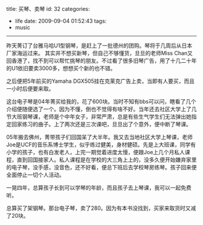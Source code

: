 title: 买琴、卖琴
id: 32
categories:
  - life
date: 2009-09-04 01:52:43
tags:
  - music
---

昨天菁订了台雅马哈U1型钢琴，是赶上了一批德州的团购。琴将于几周后从日本厂家海运过来。
其实并不想买新琴，但自己不够懂货，旦旦的老师Miss Chan又回香港了，找不到可以帮忙挑琴的朋友。不过看了很多旧琴广告，用了十几二十年的U1依旧要卖3000多，想想买个新的也不错。

之后便把5年前买的Yamaha DGX505挂在克莱克广告上卖，当即有人要买，而且一小时后便要来取。

这台电子琴是04年菁买给我的，花了600块。当时不知有bbs可以问，瞎看了几个介绍便随便选了一个。因为不懂，倒也不觉得有啥不好。当年还去社区大学上了几节大班钢琴课，老师是个中年女子，非常严肃，总是有些生气学生们无法弹出她指定回家练习的曲子。上了两次还是三次课吧，旦旦出了个意外，便中断了琴课。

05年搬去佛州，菁带孩子们回国呆了大半年。我又去当地社区大学上琴课，老师Joe是UCF的音乐系博士学生，似乎练过健美，身材健硕。先是上大班课，同学有小学的孩子，也有白发老人，上完一期觉着进度太慢，便跟Joe上几个月私人课程，直到回国接家人。私人课程是在学校的大三角上上的，没多久便开始嫌弃家里的电子琴，没手感，没音色，还不好看，便总下班后去学校琴房练琴。孩子回来便全面停止一切个人活动。

一晃四年，总算孩子长到可以学琴的年龄，而且孩子去上琴课，我可以一起免费听。

总算买了架钢琴。那台电子琴，卖了280。因为有本书没找到，买家来取货时又减了20块。

